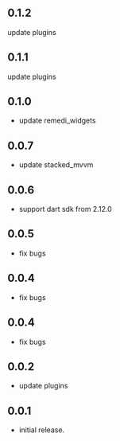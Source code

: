 ## 0.1.2
update plugins

## 0.1.1
update plugins

## 0.1.0

* update remedi_widgets

## 0.0.7

* update stacked_mvvm

## 0.0.6

* support dart sdk from 2.12.0

## 0.0.5

* fix bugs

## 0.0.4

* fix bugs

## 0.0.4

* fix bugs

## 0.0.2

* update plugins

## 0.0.1

* initial release.
